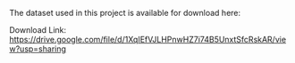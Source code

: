 
The dataset used in this project is available for download here:

Download Link: https://drive.google.com/file/d/1XqIEfVJLHPnwHZ7i74B5UnxtSfcRskAR/view?usp=sharing
